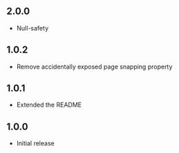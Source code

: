 ## 2.0.0

* Null-safety

## 1.0.2

* Remove accidentally exposed page snapping property

## 1.0.1

* Extended the README

## 1.0.0

* Initial release
